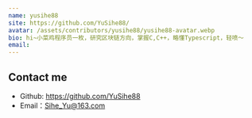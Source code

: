 ```yaml
---
name: yusihe88
site: https://github.com/YuSihe88/
avatar: /assets/contributors/yusihe88/yusihe88-avatar.webp
bio: hi~小菜鸡程序员一枚，研究区块链方向，掌握C,C++，略懂Typescript，轻喷～
email: 
---
```


## Contact me

- Github: <https://github.com/YuSihe88>
- Email：<Sihe_Yu@163.com>
